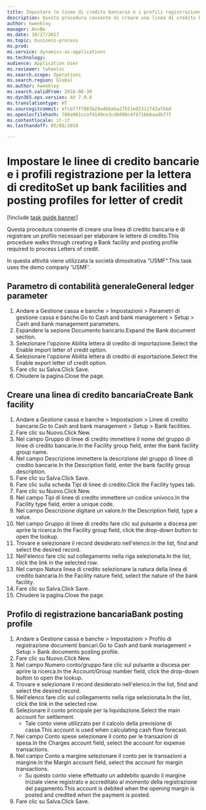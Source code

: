 ```yaml
--- 
title: Impostare le linee di credito bancarie e i profili registrazione per la lettera di credito
description: Questa procedura consente di creare una linea di credito bancaria e di registrare un profilo necessari per elaborare le lettere di credito.
author: kweekley
manager: AnnBe
ms.date: 10/27/2017
ms.topic: business-process
ms.prod: 
ms.service: dynamics-ax-applications
ms.technology: 
audience: Application User
ms.reviewer: twheeloc
ms.search.scope: Operations
ms.search.region: Global
ms.author: kweekley
ms.search.validFrom: 2016-06-30
ms.dyn365.ops.version: AX 7.0.0
ms.translationtype: HT
ms.sourcegitcommit: efcb77ff883b29a4bbaba27551e02311742afbbd
ms.openlocfilehash: 708a961ccafd149ce3cd6090c4f671bb6aadb77f
ms.contentlocale: it-it
ms.lasthandoff: 05/08/2018

---
```

# <a name="set-up-bank-facilities-and-posting-profiles-for-letter-of-credit"></a><span data-ttu-id="1b227-103">Impostare le linee di credito bancarie e i profili registrazione per la lettera di credito</span><span class="sxs-lookup"><span data-stu-id="1b227-103">Set up bank facilities and posting profiles for letter of credit</span></span>

[!include [task guide banner](../../includes/task-guide-banner.md)]

<span data-ttu-id="1b227-104">Questa procedura consente di creare una linea di credito bancaria e di registrare un profilo necessari per elaborare le lettere di credito.</span><span class="sxs-lookup"><span data-stu-id="1b227-104">This procedure walks through creating a Bank facility and posting profile required to process Letters of credit.</span></span> 

<span data-ttu-id="1b227-105">In questa attività viene utilizzata la società dimostrativa "USMF".</span><span class="sxs-lookup"><span data-stu-id="1b227-105">This task uses the demo company 'USMF'.</span></span>






## <a name="general-ledger-parameter"></a><span data-ttu-id="1b227-106">Parametro di contabilità generale</span><span class="sxs-lookup"><span data-stu-id="1b227-106">General ledger parameter</span></span>
1. <span data-ttu-id="1b227-107">Andare a Gestione cassa e banche > Impostazioni > Parametri di gestione cassa e banche.</span><span class="sxs-lookup"><span data-stu-id="1b227-107">Go to Cash and bank management > Setup > Cash and bank management parameters.</span></span>
2. <span data-ttu-id="1b227-108">Espandere la sezione Documento bancario.</span><span class="sxs-lookup"><span data-stu-id="1b227-108">Expand the Bank document section.</span></span>
3. <span data-ttu-id="1b227-109">Selezionare l'opzione Abilita lettera di credito di importazione.</span><span class="sxs-lookup"><span data-stu-id="1b227-109">Select the Enable import letter of credit option.</span></span>
4. <span data-ttu-id="1b227-110">Selezionare l'opzione Abilita lettera di credito di esportazione.</span><span class="sxs-lookup"><span data-stu-id="1b227-110">Select the Enable export letter of credit option.</span></span>
5. <span data-ttu-id="1b227-111">Fare clic su Salva.</span><span class="sxs-lookup"><span data-stu-id="1b227-111">Click Save.</span></span>
6. <span data-ttu-id="1b227-112">Chiudere la pagina.</span><span class="sxs-lookup"><span data-stu-id="1b227-112">Close the page.</span></span>

## <a name="create-bank-facility"></a><span data-ttu-id="1b227-113">Creare una linea di credito bancaria</span><span class="sxs-lookup"><span data-stu-id="1b227-113">Create Bank facility</span></span>
1. <span data-ttu-id="1b227-114">Andare a Gestione cassa e banche > Impostazioni > Linee di credito bancarie.</span><span class="sxs-lookup"><span data-stu-id="1b227-114">Go to Cash and bank management > Setup > Bank facilities.</span></span>
2. <span data-ttu-id="1b227-115">Fare clic su Nuovo.</span><span class="sxs-lookup"><span data-stu-id="1b227-115">Click New.</span></span>
3. <span data-ttu-id="1b227-116">Nel campo Gruppo di linee di credito immettere il nome del gruppo di linee di credito bancarie.</span><span class="sxs-lookup"><span data-stu-id="1b227-116">In the Facility group field, enter the bank facility group name.</span></span>
4. <span data-ttu-id="1b227-117">Nel campo Descrizione immettere la descrizione del gruppo di linee di credito bancarie.</span><span class="sxs-lookup"><span data-stu-id="1b227-117">In the Description field, enter the bank facility group description.</span></span>
5. <span data-ttu-id="1b227-118">Fare clic su Salva.</span><span class="sxs-lookup"><span data-stu-id="1b227-118">Click Save.</span></span>
6. <span data-ttu-id="1b227-119">Fare clic sulla scheda Tipi di linee di credito.</span><span class="sxs-lookup"><span data-stu-id="1b227-119">Click the Facility types tab.</span></span>
7. <span data-ttu-id="1b227-120">Fare clic su Nuovo.</span><span class="sxs-lookup"><span data-stu-id="1b227-120">Click New.</span></span>
8. <span data-ttu-id="1b227-121">Nel campo Tipi di linee di credito immettere un codice univoco.</span><span class="sxs-lookup"><span data-stu-id="1b227-121">In the Facility type field, enter a unique code.</span></span>
9. <span data-ttu-id="1b227-122">Nel campo Descrizione digitare un valore.</span><span class="sxs-lookup"><span data-stu-id="1b227-122">In the Description field, type a value.</span></span>
10. <span data-ttu-id="1b227-123">Nel campo Gruppo di linee di credito fare clic sul pulsante a discesa per aprire la ricerca.</span><span class="sxs-lookup"><span data-stu-id="1b227-123">In the Facility group field, click the drop-down button to open the lookup.</span></span>
11. <span data-ttu-id="1b227-124">Trovare e selezionare il record desiderato nell'elenco.</span><span class="sxs-lookup"><span data-stu-id="1b227-124">In the list, find and select the desired record.</span></span>
12. <span data-ttu-id="1b227-125">Nell'elenco fare clic sul collegamento nella riga selezionata.</span><span class="sxs-lookup"><span data-stu-id="1b227-125">In the list, click the link in the selected row.</span></span>
13. <span data-ttu-id="1b227-126">Nel campo Natura linea di credito selezionare la natura della linea di credito bancaria.</span><span class="sxs-lookup"><span data-stu-id="1b227-126">In the Facility nature field, select the nature of the bank facility.</span></span>
14. <span data-ttu-id="1b227-127">Fare clic su Salva.</span><span class="sxs-lookup"><span data-stu-id="1b227-127">Click Save.</span></span>
15. <span data-ttu-id="1b227-128">Chiudere la pagina.</span><span class="sxs-lookup"><span data-stu-id="1b227-128">Close the page.</span></span>

## <a name="bank-posting-profile"></a><span data-ttu-id="1b227-129">Profilo di registrazione bancaria</span><span class="sxs-lookup"><span data-stu-id="1b227-129">Bank posting profile</span></span>
1. <span data-ttu-id="1b227-130">Andare a Gestione cassa e banche > Impostazioni > Profilo di registrazione documenti bancari.</span><span class="sxs-lookup"><span data-stu-id="1b227-130">Go to Cash and bank management > Setup > Bank documents posting profile.</span></span>
2. <span data-ttu-id="1b227-131">Fare clic su Nuovo.</span><span class="sxs-lookup"><span data-stu-id="1b227-131">Click New.</span></span>
3. <span data-ttu-id="1b227-132">Nel campo Numero conto/gruppo fare clic sul pulsante a discesa per aprire la ricerca.</span><span class="sxs-lookup"><span data-stu-id="1b227-132">In the Account/Group number field, click the drop-down button to open the lookup.</span></span>
4. <span data-ttu-id="1b227-133">Trovare e selezionare il record desiderato nell'elenco.</span><span class="sxs-lookup"><span data-stu-id="1b227-133">In the list, find and select the desired record.</span></span>
5. <span data-ttu-id="1b227-134">Nell'elenco fare clic sul collegamento nella riga selezionata.</span><span class="sxs-lookup"><span data-stu-id="1b227-134">In the list, click the link in the selected row.</span></span>
6. <span data-ttu-id="1b227-135">Selezionare il conto principale per la liquidazione.</span><span class="sxs-lookup"><span data-stu-id="1b227-135">Select the main account for settlement.</span></span>
    * <span data-ttu-id="1b227-136">Tale conto viene utilizzato per il calcolo della previsione di cassa.</span><span class="sxs-lookup"><span data-stu-id="1b227-136">This account is used when calculating cash flow forecast.</span></span>  
7. <span data-ttu-id="1b227-137">Nel campo Conto spese selezionare il conto per le transazioni di spesa.</span><span class="sxs-lookup"><span data-stu-id="1b227-137">In the Charges account field, select the account for expense transactions.</span></span>
8. <span data-ttu-id="1b227-138">Nel campo Conto a margine selezionare il conto per le transazioni a margine.</span><span class="sxs-lookup"><span data-stu-id="1b227-138">In the Margin account field, select the account for margin transactions.</span></span>
    * <span data-ttu-id="1b227-139">Su questo conto viene effettuato un addebito quando il margine iniziale viene registrato e accreditato al momento della registrazione del pagamento.</span><span class="sxs-lookup"><span data-stu-id="1b227-139">This account is debited when the opening margin is posted and credited when the payment is posted.</span></span>  
9. <span data-ttu-id="1b227-140">Fare clic su Salva.</span><span class="sxs-lookup"><span data-stu-id="1b227-140">Click Save.</span></span>


